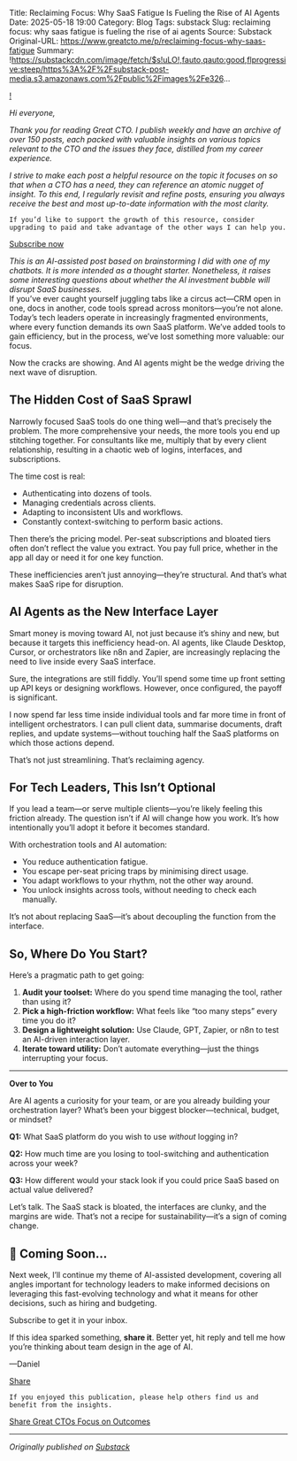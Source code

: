 Title: Reclaiming Focus: Why SaaS Fatigue Is Fueling the Rise of AI Agents
Date: 2025-05-18 19:00
Category: Blog
Tags: substack
Slug: reclaiming focus: why saas fatigue is fueling the rise of ai agents
Source: Substack
Original-URL: https://www.greatcto.me/p/reclaiming-focus-why-saas-fatigue
Summary: !https://substackcdn.com/image/fetch/$s!uLO!,fauto,qauto:good,flprogressive:steep/https%3A%2F%2Fsubstack-post-media.s3.amazonaws.com%2Fpublic%2Fimages%2Fe326...

[!](https://substackcdn.com/image/fetch/$s_!uL_O!,f_auto,q_auto:good,fl_progressive:steep/https%3A%2F%2Fsubstack-post-media.s3.amazonaws.com%2Fpublic%2Fimages%2Fe326dba0-9cb2-4c5a-b291-b17ff0bdfb94_1536x1024.png)

*Hi everyone,*

*Thank you for reading Great CTO. I publish weekly and have an archive of over 150 posts, each packed with valuable insights on various topics relevant to the CTO and the issues they face, distilled from my career experience.*

*I strive to make each post a helpful resource on the topic it focuses on so that when a CTO has a need, they can reference an atomic nugget of insight. To this end, I regularly revisit and refine posts, ensuring you always receive the best and most up-to-date information with the most clarity.*

```
If you’d like to support the growth of this resource, consider upgrading to paid and take advantage of the other ways I can help you.
```

[Subscribe now](https://www.greatcto.me/subscribe?)

*This is an AI-assisted post based on brainstorming I did with one of my chatbots. It is more intended as a thought starter. Nonetheless, it raises some interesting questions about whether the AI investment bubble will disrupt SaaS businesses.*  
If you’ve ever caught yourself juggling tabs like a circus act—CRM open in one, docs in another, code tools spread across monitors—you’re not alone. Today’s tech leaders operate in increasingly fragmented environments, where every function demands its own SaaS platform. We’ve added tools to gain efficiency, but in the process, we’ve lost something more valuable: our focus.

Now the cracks are showing. And AI agents might be the wedge driving the next wave of disruption.

## The Hidden Cost of SaaS Sprawl

Narrowly focused SaaS tools do one thing well—and that’s precisely the problem. The more comprehensive your needs, the more tools you end up stitching together. For consultants like me, multiply that by every client relationship, resulting in a chaotic web of logins, interfaces, and subscriptions.

The time cost is real:

* Authenticating into dozens of tools.
* Managing credentials across clients.
* Adapting to inconsistent UIs and workflows.
* Constantly context-switching to perform basic actions.

Then there’s the pricing model. Per-seat subscriptions and bloated tiers often don’t reflect the value you extract. You pay full price, whether in the app all day or need it for one key function.

These inefficiencies aren’t just annoying—they’re structural. And that’s what makes SaaS ripe for disruption.

## AI Agents as the New Interface Layer

Smart money is moving toward AI, not just because it’s shiny and new, but because it targets this inefficiency head-on. AI agents, like Claude Desktop, Cursor, or orchestrators like n8n and Zapier, are increasingly replacing the need to live inside every SaaS interface.

Sure, the integrations are still fiddly. You’ll spend some time up front setting up API keys or designing workflows. However, once configured, the payoff is significant.

I now spend far less time inside individual tools and far more time in front of intelligent orchestrators. I can pull client data, summarise documents, draft replies, and update systems—without touching half the SaaS platforms on which those actions depend.

That’s not just streamlining. That’s reclaiming agency.

## For Tech Leaders, This Isn’t Optional

If you lead a team—or serve multiple clients—you’re likely feeling this friction already. The question isn’t if AI will change how you work. It’s how intentionally you’ll adopt it before it becomes standard.

With orchestration tools and AI automation:

* You reduce authentication fatigue.
* You escape per-seat pricing traps by minimising direct usage.
* You adapt workflows to your rhythm, not the other way around.
* You unlock insights across tools, without needing to check each manually.

It’s not about replacing SaaS—it’s about decoupling the function from the interface.

## So, Where Do You Start?

Here’s a pragmatic path to get going:

1. **Audit your toolset:** Where do you spend time managing the tool, rather than using it?
2. **Pick a high-friction workflow:** What feels like “too many steps” every time you do it?
3. **Design a lightweight solution:** Use Claude, GPT, Zapier, or n8n to test an AI-driven interaction layer.
4. **Iterate toward utility:** Don’t automate everything—just the things interrupting your focus.

---

**Over to You**

Are AI agents a curiosity for your team, or are you already building your orchestration layer? What’s been your biggest blocker—technical, budget, or mindset?

**Q1:** What SaaS platform do you wish to use *without* logging in?

**Q2:** How much time are you losing to tool-switching and authentication across your week?

**Q3:** How different would your stack look if you could price SaaS based on actual value delivered?

Let’s talk. The SaaS stack is bloated, the interfaces are clunky, and the margins are wide. That’s not a recipe for sustainability—it’s a sign of coming change.

## **👀 Coming Soon…**

Next week, I’ll continue my theme of AI-assisted development, covering all angles important for technology leaders to make informed decisions on leveraging this fast-evolving technology and what it means for other decisions, such as hiring and budgeting.

Subscribe to get it in your inbox.

If this idea sparked something, **share it**. Better yet, hit reply and tell me how you’re thinking about team design in the age of AI.

—Daniel

[Share](https://www.greatcto.me/p/has-ai-finally-made-fred-brooks-surgical?utm_source=substack&utm_medium=email&utm_content=share&action=share&token=eyJ1c2VyX2lkIjozMTQwMDcsInBvc3RfaWQiOjE2MzUxNTkwNSwiaWF0IjoxNzQ3NDU1NTk1LCJleHAiOjE3NTAwNDc1OTUsImlzcyI6InB1Yi04OTE1NDMiLCJzdWIiOiJwb3N0LXJlYWN0aW9uIn0.FEichBajKzAf-c0fv9p42JpmVydwdQr9a0mWHq4jifQ)

```
If you enjoyed this publication, please help others find us and benefit from the insights.
```

[Share Great CTOs Focus on Outcomes](https://wioota.substack.com/?utm_source=substack&utm_medium=email&utm_content=share&action=share)

---

*Originally published on [Substack](https://www.greatcto.me/p/reclaiming-focus-why-saas-fatigue)*